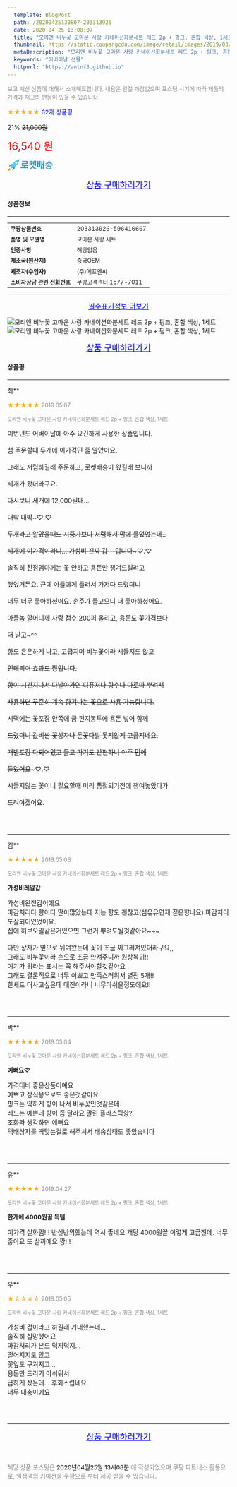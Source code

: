 ```yaml
---
  template: BlogPost
  path: /20200425130807-203313926
  date: 2020-04-25 13:08:07
  title: "모리앤 비누꽃 고마운 사랑 카네이션화분세트 레드 2p + 핑크, 혼합 색상, 1세트"
  thumbnail: https://static.coupangcdn.com/image/retail/images/2019/03/27/12/7/32215142-a2b0-43f7-8f75-510e5f713a30.jpg
  metaDescription: "모리앤 비누꽃 고마운 사랑 카네이션화분세트 레드 2p + 핑크, 혼합 색상, 1세트,어버이날 선물"
  keywords: "어버이날 선물"
  httpurl: "https://antnf3.github.io"
---
```

  
<span style="color: #888;font-size:0.8rem">보고 계신 상품에 대해서 소개해드립니다.
내용은 일절 과장없으며 포스팅 시기에 따라 제품의 가격과 재고의 변동이 있을 수 있습니다.</span>
  
<span style="color: orange;">★★★★★</span> <span style="color: blue;font-size: 0.85rem;">62개 상품평</span>

<span style="font-size: 0.9rem">21%</span> <span style="font-size: 0.9rem">~~21,000원~~</span>

<span style="color: red;font-size: 1.5rem;">16,540 원</span>

![로켓배송](/assets/rocket_logo.png)

<p align="center"><a href="http://me2.do/5fEHWKmI" style="font-size: 1.2rem; color: blue;">상품 구매하러가기</a></p>

#### 상품정보

---

|                  |                       |
| ---------------- | --------------------- |
| **<span style="font-size:0.8rem;">쿠팡상품번호</span>** | <span style="font-size:0.8rem;">203313926-596416667</span> |
| **<span style="font-size:0.8rem;">품명 및 모델명</span>**    | <span style="font-size:0.8rem;">고마운 사랑 세트</span>        |
| **<span style="font-size:0.8rem;">인증사항</span>**    | <span style="font-size:0.8rem;">해당없음</span>        |
| **<span style="font-size:0.8rem;">제조국(원산지)</span>**    | <span style="font-size:0.8rem;">중국OEM</span>        |
| **<span style="font-size:0.8rem;">제조자(수입자)</span>**    | <span style="font-size:0.8rem;">(주)에프엔씨</span>        |
| **<span style="font-size:0.8rem;">소비자상담 관련 전화번호</span>**    | <span style="font-size:0.8rem;">쿠팡고객센터 1577-7011</span>        |

---

<p align="center"><a href="http://me2.do/5fEHWKmI" style="font-size: 1rem; color: blue;">필수표기정보 더보기</a></p>

![모리앤 비누꽃 고마운 사랑 카네이션화분세트 레드 2p + 핑크, 혼합 색상, 1세트](http://thumbnail9.coupangcdn.com/thumbnails/remote/q89/image/product/content/vendorItem/2019/04/24/594256139/7fe197ce-cdb1-430e-a6da-21b66ffb68e2.jpg)
![모리앤 비누꽃 고마운 사랑 카네이션화분세트 레드 2p + 핑크, 혼합 색상, 1세트](http://thumbnail10.coupangcdn.com/thumbnails/remote/q89/image/retail/images/2019/03/27/17/3/8dc678e9-d58a-472d-ad6b-f41d8359b9f6.jpg)

<p align="center"><a href="http://me2.do/5fEHWKmI" style="font-size: 1.2rem; color: blue;">상품 구매하러가기</a></p>

#### 상품평
  
---
  
최**
    
<span style="color: orange;">★★★★★</span> <span style="font-size:0.8rem;color: #888;">2019.05.07</span>
    
<span style="color: #888;font-size:0.7rem">모리앤 비누꽃 고마운 사랑 카네이션화분세트 레드 2p + 핑크, 혼합 색상, 1세트</span>
    

    
<span style="font-size: 0.9rem;">이번년도 어버이날에 아주 요긴하게 사용한 상품입니다.<br/><br/>첨 주문할때 두개에 이가격인 줄 알았어요.<br/><br/>그래도 저렴하길래 주문하고, 로켓배송이 왔길래 보니까<br/><br/>세개가 왔더라구요.   <br/><br/>다시보니 세개에 12,000원대...  <br/><br/>대박  대박~~~♡.♡<br/><br/>두개라고 알았을때도 시중가보다 저렴해서 맘에 들었었는데..<br/><br/>세개에 이가격이라니... 가성비 진짜 갑ㅡ 입니다~~~♡.♡<br/><br/>솔직히 친정엄마께는 꽃 안하고 용돈만 챙겨드릴려고 <br/><br/>했었거든요. 근데 아들에게 들려서 가져다 드렸더니<br/><br/> 너무 너무 좋아하셨어요. 손주가 들고오니 더 좋아하셨어요.<br/><br/>아들놈 할머니께 사랑 점수 200퍼 올리고, 용돈도 꽃가격보다<br/><br/>더 받고~~~^^<br/><br/>향도 은은하게 나고, 고급지며 비누꽃이라 시들지도 않고<br/><br/>인테리어 효과도 짱입니다.<br/><br/>향이 시간지나서 다날아가연 디퓨저나 향수나 아로마 뿌려서 <br/><br/>사용하면 꾸준히 계속 향기나는 꽃으로 사용 가능합니다.<br/><br/>시댁에는 꽃포장 안쪽에 금 편지봉투에 용돈 넣어 함께<br/><br/>드렸더니 값비싼 꽃상자나 돈꽃다발 못지않게 고급지네요.<br/><br/>개별포장 다되어있고 들고 가기도 간편하니 아주 맘에<br/><br/>들었어요~~~♡.♡<br/><br/>시들지않는 꽃이니 필요할때 미리 품절되기전에 쟁여놓았다가<br/><br/>드려야겠어요.</span>
    
<br>
<br>

---
  
김**
    
<span style="color: orange;">★★★★★</span> <span style="font-size:0.8rem;color: #888;">2019.05.06</span>
    
<span style="color: #888;font-size:0.7rem">모리앤 비누꽃 고마운 사랑 카네이션화분세트 레드 2p + 핑크, 혼합 색상, 1세트</span>
    
<span style="font-size:0.85rem">**가성비레알갑**</span>
    
<span style="font-size: 0.9rem;">가성비완전갑이에요 <br/>마감처리다 향이다 말이많았는데 저는 향도 괜찮고(섬유유연제 짙은향나요) 마감처리도잘되어있었어요.<br/>집에 허브오일같은거있으면 그런거 뿌려도될것같아요~~~<br/><br/>다만 상자가 옆으로 뉘여왔는데 꽃이 조금 찌그러져있더라구요,,<br/>그래도 비누꽃이라 손으로 조금 만져주니까 원상복귀!!<br/>여기가 위라는 표시는 꼭 해주셔야할것같아요 .<br/>그래도 결론적으로 너무 이쁘고 만족스러워서 별점 5개!!<br/>한세트 더사고싶은데 매진이라니 너무아쉬울정도에요!!</span>
    
<br>
<br>

---
  
박**
    
<span style="color: orange;">★★★★★</span> <span style="font-size:0.8rem;color: #888;">2019.05.04</span>
    
<span style="color: #888;font-size:0.7rem">모리앤 비누꽃 고마운 사랑 카네이션화분세트 레드 2p + 핑크, 혼합 색상, 1세트</span>
    
<span style="font-size:0.85rem">**예뻐요♡**</span>
    
<span style="font-size: 0.9rem;">가격대비 좋은상품이예요<br/>예쁘고 장식용으로도 좋은것같아요<br/>핑크는 약하게 향이 나서 비누꽃인것같은데.<br/>레드는 예쁜데 향이 좀 달라요 말린 플라스틱향?<br/>조화라 생각하면 예뻐요<br/>택배상자를 딱맞는걸로 해주셔서 배송상태도 좋았습니다</span>
    
<br>
<br>

---
  
유**
    
<span style="color: orange;">★★★★★</span> <span style="font-size:0.8rem;color: #888;">2019.04.27</span>
    
<span style="color: #888;font-size:0.7rem">모리앤 비누꽃 고마운 사랑 카네이션화분세트 레드 2p + 핑크, 혼합 색상, 1세트</span>
    
<span style="font-size:0.85rem">**한개에 4000원꼴  득템**</span>
    
<span style="font-size: 0.9rem;">이가격 실화임!!!  반신반의했는데  역시 좋네요  개당 4000원꼴  이렇게  고급진데.   너무 좋아요   또 살꺼예요 짱!!!</span>
    
<br>
<br>

---
  
우**
    
<span style="color: orange;">★☆☆☆☆</span> <span style="font-size:0.8rem;color: #888;">2019.05.05</span>
    
<span style="color: #888;font-size:0.7rem">모리앤 비누꽃 고마운 사랑 카네이션화분세트 레드 2p + 핑크, 혼합 색상, 1세트</span>
    

    
<span style="font-size: 0.9rem;">가성비 갑이라고 하길래 기대했는데...<br/>솔직히 실망했어요<br/>마감처리가 본드 덕지덕지...<br/>떨어지지도 않고<br/>꽃잎도 구겨지고...<br/>용돈만 드리기 아쉬워서<br/>급하게 샀는데... 후회스럽네요<br/>너무 대충이에요</span>
    
<br>
<br>


  
---
  
<p align="center"><a href="http://me2.do/5fEHWKmI" style="font-size: 1.2rem; color: blue;">상품 구매하러가기</a></p>
  
<br>
  
<span style="font-size: 0.85rem; color: #888;">해당 상품 포스팅은 <span style="color: #000;"> 2020년04월25일 13시08분 </span> 에 작성되었으며 쿠팡 파트너스 활동으로, 일정액의 커미션을 쿠팡으로 부터 제공 받을 수 있습니다.</span>